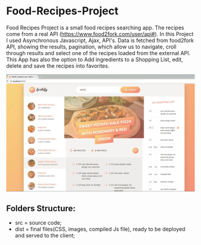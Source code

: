 # Food-Recipes-Project
Food Recipes Project is a small food recipes searching app. The recipes come from a real API (https://www.food2fork.com/user/api#). In this Project I used Asynchronous Javascript, Ajax, API's. Data is fetched from food2fork API, showing the results, pagination, which allow us to navigate, croll through results and select one of the recipes loaded from the external API. 
This App has also the option to Add ingredients to a Shopping List, edit, delete and save the recipes into favorites. 

<p align="center">
  <img src="https://raw.githubusercontent.com/Portfolio-Projects/Food-Recipes-Project/master/dist/img/fr.png">
</p>

## Folders Structure:
- src = source code;
- dist = final files(CSS, images, compiled Js file), ready to be deployed and served to the client;

